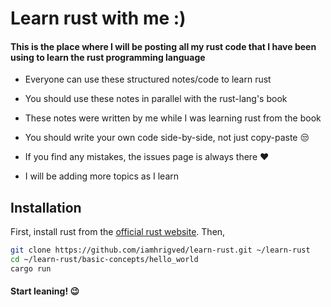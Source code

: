 # Learn rust with me :)

#### This is the place where I will be posting all my rust code that I have been using to learn the rust programming language

- Everyone can use these structured notes/code to learn rust

- You should use these notes in parallel with the rust-lang's book

- These notes were written by me while I was learning rust from the book

- You should write your own code side-by-side, not just copy-paste 😒

- If you find any mistakes, the issues page is always there ❤️

- I will be adding more topics as I learn

## Installation

First, install rust from the [official rust website](https://rustup.rs/). Then,

```bash
git clone https://github.com/iamhrigved/learn-rust.git ~/learn-rust
cd ~/learn-rust/basic-concepts/hello_world
cargo run
```

#### Start leaning! 😉
